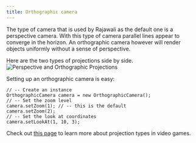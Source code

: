 ```yaml
---
title: Orthographic camera
---
```

The type of camera that is used by Rajawali as the default one is a perspective camera. With this type of camera parallel lines appear to converge in the horizon.
An orthographic camera however will render objects uniformly without a sense of perspective.

Here are the two types of projections side by side. 
![Perspective and Orthographic Projections](http://rozengain.com/files/rajawali/projections.jpg)

Setting up an orthographic camera is easy:
```
// -- Create an instance
OrthographicCamera camera = new OrthographicCamera();
// -- Set the zoom level
camera.setZoom(1); // -- this is the default
camera.setZoom(2);
// -- Set the look at coordinates
camera.setLookAt(1, 10, 3);
```
Check out [this page](http://www.significant-bits.com/a-laymans-guide-to-projection-in-videogames) to learn more about projection types in video games.